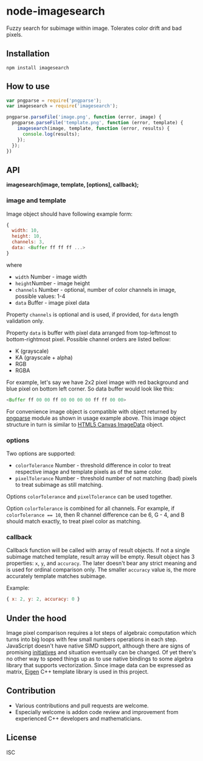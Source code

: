 # node-imagesearch

Fuzzy search for subimage within image. Tolerates color drift and bad pixels.

## Installation

`npm install imagesearch`

## How to use

``` js
var pngparse = require('pngparse');
var imagesearch = require('imagesearch');

pngparse.parseFile('image.png', function (error, image) {
  pngparse.parseFile('template.png', function (error, template) {
    imagesearch(image, template, function (error, results) {
      console.log(results);
    });
  });
})
```
## API

**imagesearch(image, template, [options], callback);**

### image and template

Image object should have following example form:

``` js
{
  width: 10,
  height: 10,
  channels: 3,
  data: <Buffer ff ff ff ...>
}
```
where

- `width` Number - image width
- `height`Number - image height
- `channels` Number - optional, number of color channels in image, possible values: 1-4
- `data` Buffer - image pixel data

Property `channels` is optional and is used, if provided, for `data` length validation only.

Property `data` is buffer with pixel data arranged from top-leftmost to bottom-rightmost pixel. Possible channel orders are listed bellow:

- K (grayscale)
- KA (grayscale + alpha)
- RGB
- RGBA

For example, let's say we have 2x2 pixel image with red background and blue pixel on bottom left corner. So data buffer would look like this:

``` js
<Buffer ff 00 00 ff 00 00 00 00 ff ff 00 00>
```

For convenience image object is compatible with object returned by [pngparse](https://www.npmjs.org/package/pngparse) module as shown in usage example above. This image object structure in turn is similar to [HTML5 Canvas ImageData](https://developer.mozilla.org/en-US/docs/Web/API/ImageData) object.

### options

Two options are supported:

- `colorTolerance` Number - threshold difference in color to treat respective image and template pixels as of the same color.
- `pixelTolerance` Number - threshold number of not matching (bad) pixels to treat subimage as still matching.

Options `colorTolerance` and `pixelTolerance` can be used together.

Option `colorTolerance` is  combined for all channels. For example, if `colorTolerance == 10`, then R channel difference can be 6, G - 4, and B should match exactly, to treat pixel color as matching.

### callback

Callback function will be called with array of result objects. If not a single subimage matched template, result array will be empty. Result object has 3 properties: `x`, `y`, and `accuracy`. The later doesn't bear any strict meaning and is used for ordinal comparison only. The smaller `accuracy` value is, the more accurately template matches subimage.

Example:

``` js
{ x: 2, y: 2, accuracy: 0 }
```

## Under the hood

Image pixel comparison requires a lot steps of algebraic computation which turns into big loops with few small numbers operations in each step. JavaScript doesn't have native SIMD support, although there are signs of promising [initiatives](https://01.org/blogs/tlcounts/2014/bringing-simd-javascript) and situation eventually can be changed. Of yet there's no other way to speed things up as to use native bindings to some algebra library that supports vectorization. Since image data can be expressed as matrix, [Eigen](http://eigen.tuxfamily.org/) C++ template library is used in this project.

## Contribution

- Various contributions and pull requests are welcome.
- Especially welcome is addon code review and improvement from experienced C++ developers and mathematicians.

## License

ISC
